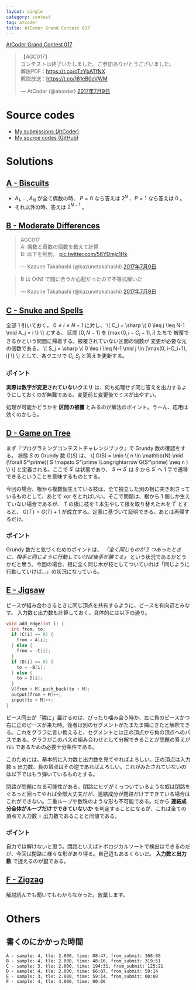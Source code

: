 ```yaml
---
layout: single
category: contest
tag: atcoder
title: AtCoder Grand Contest 017
---
```


[AtCoder Grand Contest 017](http://agc017.contest.atcoder.jp/)

<blockquote class="twitter-tweet" data-lang="ja"><p lang="ja" dir="ltr">【AGC017】<br>コンテストは終了いたしました。ご参加ありがとうございました。<br>解説PDF：<a href="https://t.co/oTzYbATfNX">https://t.co/oTzYbATfNX</a><br>解説放送：<a href="https://t.co/181eB0eVWM">https://t.co/181eB0eVWM</a></p>&mdash; AtCoder (@atcoder) <a href="https://twitter.com/atcoder/status/884053451700715521">2017年7月9日</a></blockquote>
<script async src="//platform.twitter.com/widgets.js" charset="utf-8"></script>

# Source codes

- [My submissions (AtCoder)](http://agc017.contest.atcoder.jp/submissions/all?user_screen_name=kazunetakahashi)
- [My source codes (GitHub)](https://github.com/kazunetakahashi/atcoder/tree/master/2017/0709_AGC017)

# Solutions

## [A - Biscuits](http://agc017.contest.atcoder.jp/tasks/agc017_a)

- $A_1, \dots, A_N$ が全て偶数の時、 $P=0$ なら答えは $2^N$ 、$P=1$ なら答えは $0$ 。
- それ以外の時、答えは $2^{N-1}$ 。

## [B - Moderate Differences](http://agc017.contest.atcoder.jp/tasks/agc017_b)

<blockquote class="twitter-tweet" data-lang="ja"><p lang="ja" dir="ltr">AGC017<br>A: 偶数と奇数の個数を数えて計算<br>B: 以下を判別。 <a href="https://t.co/56YDmjc1Hk">pic.twitter.com/56YDmjc1Hk</a></p>&mdash; Kazune Takahashi (@kazunetakahashi) <a href="https://twitter.com/kazunetakahashi/status/884051492604305408">2017年7月9日</a></blockquote>
<script async src="//platform.twitter.com/widgets.js" charset="utf-8"></script>

<blockquote class="twitter-tweet" data-lang="ja"><p lang="ja" dir="ltr">B は O(N) で間に合うか心配だったので不等式解いた</p>&mdash; Kazune Takahashi (@kazunetakahashi) <a href="https://twitter.com/kazunetakahashi/status/884058671575031810">2017年7月9日</a></blockquote>
<script async src="//platform.twitter.com/widgets.js" charset="utf-8"></script>

## [C - Snuke and Spells](http://agc017.contest.atcoder.jp/tasks/agc017_c)

全部 $1$ 引いておく。
$0 \leq i \leq N-1$ に対し、
\\[
C_i = \sharp \\{ 0 \leq j \leq N-1 \mid A_j = i \\}
\\]
とする。
区間 $[0, N-1]$ を $[\max(0, i-C_i+1), i]$ たちで
被覆できるかという問題に帰着する。被覆されていない区間の個数が
変更が必要な元の個数である。
\\[
S_j = \sharp \\{ 0 \leq i \leq N-1 \mid j \in [\max(0, i-C_i+1), i] \\}
\\]
として、各クエリで $C_i, S_j$ と答えを更新する。

### ポイント

**実際は数字が変更されていないクエリ** は、何も処理せず同じ答えを出力するようにしておくのが無難である。変更前と変更後でミスが出やすい。

処理が可能かどうかを **区間の被覆** とみるのが解法のポイント。うーん、応用は効くのかしら。

## [D - Game on Tree](http://agc017.contest.atcoder.jp/tasks/agc017_d)

まず『プログラミングコンテストチャレンジブック』で Grundy 数の確認をする。
状態 $S$ の Grundy 数 $G(S)$ は、
\\[
G(S) = \min \\{ n \in \mathbb{N} \mid (\forall S^\prime)( S \mapsto S^\prime \Longrightarrow G(S^\prime) \neq n ) \\}
\\]
と定義される。ここで $S^\prime$ は状態であり、
$S \mapsto S^\prime$ は $S$ から $S^\prime$ へ $1$ 手で遷移できるということを意味するものとする。

今回の場合、根から複数個生えている枝は、全て独立した別の根に突き刺さっているものとして、あとで xor をとればいい。そこで問題は、根から $1$ 個しか生えていない場合であるが、 $T$ の根に枝を $1$ 本生やして根を取り替えた木を $T^\prime$ とすると、 $G(T^\prime) = G(T) + 1$ が成立する。定義に基づいて証明できる。あとは再帰するだけ。

### ポイント

Grundy 数だと気づくためのポイントは、 *「全く同じものが $2$ つあったときに、相手と同じように行動していけば後手が勝てる」* という状況であるかどうかだと思う。今回の場合、根に全く同じ木が枝としてついていれば「同じように行動していけば…」の状況になっている。

## [E - Jigsaw](http://agc017.contest.atcoder.jp/tasks/agc017_e)

ピースが組み合わさるときに同じ頂点を共有するように、ピースを有向辺とみなす。
入力数と出力数も計算しておく。具体的には以下の通り。


``` c++
void add_edge(int i) {
  int from, to;
  if (C[i] == 0) {
    from = A[i];
  } else {
    from = -C[i];
  }
  if (D[i] == 0) {
    to = -B[i];
  } else {
    to = D[i];
  }
  V[from + M].push_back(to + M);
  output[from + M]++;
  input[to + M]++;
}
```

ピース同士が「隣に」置けるのは、ぴったり噛み合う時か、左に負のピースかつ右に正のピースが来た時。後者は別のセグメントがたまたま隣にきたと解釈できる。これをグラフに言い換えると、セグメントとは正の頂点から負の頂点へのパスである。グラフがこのパスの組み合わせとして分解できることが問題の答えが `YES` であるための必要十分条件である。

このためには、基本的に入力数と出力数を見てやればよろしい。正の頂点は入力数 $\leq$ 出力数、負の頂点はその逆であればよろしい。これがみたされていないのは以下ではもう弾いているものとする。

閉路が問題になる可能性がある。閉路にヒゲがくっついているような奴は閉路をぐるっと回ってやれば全部大丈夫だが、連結成分が閉路だけでできている場合はこれができない。二重ループや数珠のような形も不可能である。だから **連結成分全体がループだけでできていないか** を判定することになるが、これは全ての頂点で入力数 $=$ 出力数であることと同値である。

### ポイント

自力では解けないと思う。閉路といえばトポロジカルソートで検出はできるのだが、今回は閉路に様々な形があり得る。自己辺もあるくらいだ。 **入力数と出力数** で捉えるのが鍵である。

## [F - Zigzag](http://agc017.contest.atcoder.jp/tasks/agc017_f)

解説読んでも聞いてもわからなかった。放棄します。

# Others

## 書くのにかかった時間

```
A - sample: 4, tle: 2.000, time: 08:47, from_submit: 368:08
B - sample: 4, tle: 2.000, time: 48:16, from_submit: 319:51
C - sample: 3, tle: 2.000, time: 194:31, from_submit: 125:21
D - sample: 4, tle: 2.000, time: 66:07, from_submit: 59:14
E - sample: 3, tle: 2.000, time: 59:14, from_submit: 00:00
F - sample: 4, tle: 4.000, time: 00:00
```
